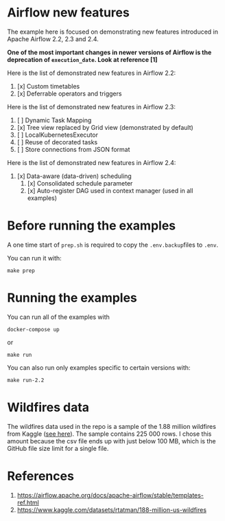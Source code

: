 # Airflow new features

The example here is focused on demonstrating new features
introduced in Apache Airflow 2.2, 2.3 and 2.4.


**One of the most important changes in newer versions of
Airflow is the deprecation of `execution_date`. 
Look at reference [1]**

Here is the list of demonstrated new features in Airflow 2.2:
1. [x] Custom timetables
2. [x] Deferrable operators and triggers

Here is the list of demonstrated new features in Airflow 2.3:
1. [ ] Dynamic Task Mapping
2. [x] Tree view replaced by Grid view (demonstrated by default)
3. [ ] LocalKubernetesExecutor
4. [ ] Reuse of decorated tasks
5. [ ] Store connections from JSON format

Here is the list of demonstrated new features in Airflow 2.4:
1. [x] Data-aware (data-driven) scheduling
   1. [x] Consolidated schedule parameter
   2. [x] Auto-register DAG used in context manager (used in all examples)

# Before running the examples
A one time start of `prep.sh` is required to copy the 
`.env.backup`files to `.env`.

You can run it with:
```shell
make prep
```

# Running the examples

You can run all of the examples with
```shell
docker-compose up
```
or
```shell
make run
```

You can also run only examples specific to certain versions
with: 
```shell
make run-2.2
```

# Wildfires data
The wildfires data used in the repo is a sample of the 
1.88 million wildfires from Kaggle ([see here](https://www.kaggle.com/datasets/rtatman/188-million-us-wildfires)).
The sample contains 225 000 rows. I chose this amount because
the csv file ends up with just below 100 MB, which is the GitHub
file size limit for a single file. 

# References
1. https://airflow.apache.org/docs/apache-airflow/stable/templates-ref.html
2. https://www.kaggle.com/datasets/rtatman/188-million-us-wildfires
